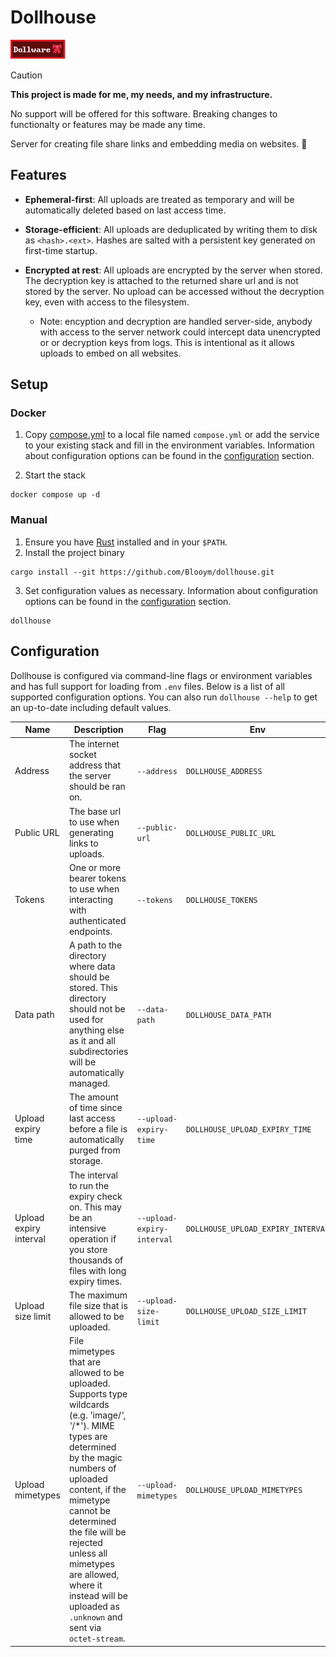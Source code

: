 # Dollhouse

![Dollware Badge](.assets/88x31.png)

> [!CAUTION]  
> **This project is made for me, my needs, and my infrastructure.**
>
> No support will be offered for this software. Breaking changes to functionalty or features may be made any time.

Server for creating file share links and embedding media on websites. 🎀

## Features

- **Ephemeral-first**: All uploads are treated as temporary and will be automatically deleted based on last access time.

- **Storage-efficient**: All uploads are deduplicated by writing them to disk as `<hash>.<ext>`. Hashes are salted with a persistent key generated on first-time startup.

- **Encrypted at rest**: All uploads are encrypted by the server when stored. The decryption key is attached to the returned share url and is not stored by the server. No upload can be accessed without the decryption key, even with access to the filesystem.
  - Note: encyption and decryption are handled server-side, anybody with access to the server network could intercept data unencrypted or or decryption keys from logs. This is intentional as it allows uploads to embed on all websites. 

## Setup

### Docker

1. Copy [compose.yml](./compose.yml) to a local file named `compose.yml` or add the
   service to your existing stack and fill in the environment variables.
   Information about configuration options can be found in the
   [configuration](#configuration) section.

2. Start the stack

```
docker compose up -d
```

### Manual

1. Ensure you have [Rust](https://www.rust-lang.org/tools/install) installed and
   in your `$PATH`.
2. Install the project binary

```
cargo install --git https://github.com/Blooym/dollhouse.git
```

3. Set configuration values as necessary.
   Information about configuration options can be found in the
   [configuration](#configuration) section.

```
dollhouse
```

## Configuration

Dollhouse is configured via command-line flags or environment variables and has full support for loading from `.env` files. Below is a list of all supported configuration options. You can also run `dollhouse --help` to get an up-to-date including default values.

| Name                   | Description                                                                                                                                                                                                                                                                                                                                        | Flag                       | Env                                | Default                       |
| ---------------------- | -------------------------------------------------------------------------------------------------------------------------------------------------------------------------------------------------------------------------------------------------------------------------------------------------------------------------------------------------- | -------------------------- | ---------------------------------- | ----------------------------- |
| Address                | The internet socket address that the server should be ran on.                                                                                                                                                                                                                                                                                      | `--address`                | `DOLLHOUSE_ADDRESS`                | `127.0.0.1:8731`              |
| Public URL             | The base url to use when generating links to uploads.                                                                                                                                                                                                                                                                                              | `--public-url`             | `DOLLHOUSE_PUBLIC_URL`             | `http://127.0.0.1:8731`       |
| Tokens                 | One or more bearer tokens to use when interacting with authenticated endpoints.                                                                                                                                                                                                                                                                    | `--tokens`                 | `DOLLHOUSE_TOKENS`                 |                               |
| Data path              | A path to the directory where data should be stored. This directory should not be used for anything else as it and all subdirectories will be automatically managed.                                                                                                                                                                               | `--data-path`              | `DOLLHOUSE_DATA_PATH`              | `OS Data Directory/dollhouse` |
| Upload expiry time     | The amount of time since last access before a file is automatically purged from storage.                                                                                                                                                                                                                                                           | `--upload-expiry-time`     | `DOLLHOUSE_UPLOAD_EXPIRY_TIME`     | `31 days`                     |
| Upload expiry interval | The interval to run the expiry check on. This may be an intensive operation if you store thousands of files with long expiry times.                                                                                                                                                                                                                | `--upload-expiry-interval` | `DOLLHOUSE_UPLOAD_EXPIRY_INTERVAL` | `1 hour`                      |
| Upload size limit      | The maximum file size that is allowed to be uploaded.                                                                                                                                                                                                                                                                                              | `--upload-size-limit`      | `DOLLHOUSE_UPLOAD_SIZE_LIMIT`      | `50MB`                        |
| Upload mimetypes       | File mimetypes that are allowed to be uploaded. Supports type wildcards (e.g. 'image/*', '*/*'). MIME types are determined by the magic numbers of uploaded content, if the mimetype cannot be determined the file will be rejected unless all mimetypes are allowed, where it instead will be uploaded as `.unknown` and sent via `octet-stream`. | `--upload-mimetypes`       | `DOLLHOUSE_UPLOAD_MIMETYPES`       | `image/*`, `video/*`          |
